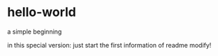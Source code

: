 # hello-world
a simple beginning

in this special version:
  just start the first information of readme  modify!
